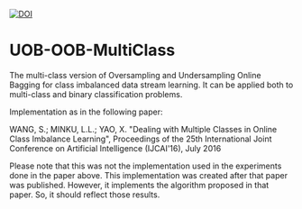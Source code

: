[![DOI](https://zenodo.org/badge/221662397.svg)](https://zenodo.org/badge/latestdoi/221662397)

# UOB-OOB-MultiClass

The multi-class version of Oversampling and Undersampling Online Bagging for class imbalanced data stream learning. It can be applied both to multi-class and binary classification problems.

Implementation as in the following paper:

WANG, S.; MINKU, L.L.; YAO, X. "Dealing with Multiple Classes in Online Class Imbalance Learning", 
Proceedings of the 25th International Joint Conference on Artificial Intelligence (IJCAI'16), July 2016

Please note that this was not the implementation used in the experiments done in the paper above. This implementation was created after that paper was published. However, it implements the algorithm proposed in that paper. So, it should reflect those results.

